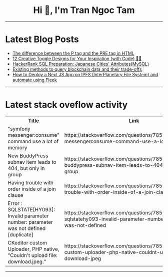 <h1 align="center">Hi 👋, I'm Tran Ngoc Tam</h1>

---

# Latest Blog Posts 
<!-- BLOG-POST-LIST:START -->
- [The difference between the P tag and the PRE tag in HTML](https://dev.to/tidycoder/the-difference-between-the-p-tag-and-the-pre-tag-in-html-15in)
- [12 Creative Toggle Designs for Your Inspiration &lpar;with Code&rpar; 🎨💖](https://dev.to/madza/12-creative-toggle-designs-for-your-inspiration-with-code-50bn)
- [HackerRank SQL Preparation: Japanese Cities&#39; Attributes&lpar;MySQL&rpar;](https://dev.to/christianpaez/hackerrank-sql-preparation-japanese-cities-attributesmysql-12e9)
- [Existing methods to query blockchain data and their trade-offs](https://dev.to/envio/existing-methods-to-query-blockchain-data-and-their-trade-offs-191i)
- [How to Deploy a Next JS App on IPFS &lpar;InterPlanetary File System&rpar; and automate using Fleek](https://dev.to/amlana24/how-to-deploy-a-next-js-app-on-ipfs-interplanetary-file-system-and-automate-using-fleek-lf8)
<!-- BLOG-POST-LIST:END -->

---

# Latest stack oveflow activity
<table>
  <tr><th>Title</th><th>Link</th></tr>
  <!-- STACKOVERFLOW:START --><tr><td>&quot;symfony messenger:consume&quot; command use a lot of memory</td><td>https://stackoverflow.com/questions/78587475/symfony-messengerconsume-command-use-a-lot-of-memory</td></tr><tr><td>New BuddyPress subnav item leads to 404, but only in group</td><td>https://stackoverflow.com/questions/78587436/new-buddypress-subnav-item-leads-to-404-but-only-in-group</td></tr><tr><td>Having trouble with order inside of a join clause</td><td>https://stackoverflow.com/questions/78587073/having-trouble-with-order-inside-of-a-join-clause</td></tr><tr><td>Error : SQLSTATE[HY093]: Invalid parameter number: parameter was not defined [duplicate]</td><td>https://stackoverflow.com/questions/78587071/error-sqlstatehy093-invalid-parameter-number-parameter-was-not-defined</td></tr><tr><td>CKeditor custom Uploader, PHP native, &quot;Couldn&#39;t upload file: download.jpeg.&quot;</td><td>https://stackoverflow.com/questions/78586834/ckeditor-custom-uploader-php-native-couldnt-upload-file-download-jpeg</td></tr><!-- STACKOVERFLOW:END -->
</table>

---


